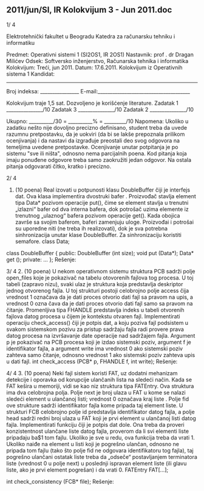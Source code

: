 2011/jun/SI, IR Kolokvijum 3 - Jun 2011.doc
--------------------------------------------------------------------------------


1/  4

Elektrotehnički fakultet u Beogradu
Katedra za računarsku tehniku i informatiku

Predmet: Operativni sistemi 1 (SI2OS1, IR 2OS1)
Nastavnik: prof . dr Dragan Milićev
Odsek: Softversko inženjerstvo, Računarska tehnika i informatika
Kolokvijum: Treći, jun 2011.
Datum: 17.6.2011.
Kolokvijum iz Operativnih sistema 1
Kandidat:
 _____________________________________________________________
Broj indeksa: ________________ E-mail:______________________________________

Kolokvijum traje 1,5 sat. Dozvoljeno je korišćenje literature.
Zadatak 1 _______________/10 Zadatak 3 _______________/10
Zadatak 2 _______________/10

Ukupno: __________/30 = __________% = _________/10
Napomena: Ukoliko u zadatku nešto nije dovoljno precizno definisano, student treba da
uvede razumnu pretpostavku, da je uokviri (da bi se lakše prepoznala prilikom ocenjivanja) i
da nastavi da izgrađuje preostali deo svog odgovora na temeljima uvedene pretpostavke.
Ocenjivanje unutar potpitanja je po sistemu "sve ili ništa", odnosno nema parcijalnih poena.
Kod pitanja koja imaju ponuđene odgovore treba samo zaokružiti jedan odgovor. Na ostala
pitanja odgovarati čitko, kratko i precizno.


2/  4
1. (10 poena)
Real izovati u potpunosti klasu
DoubleBuffer čiji je interfejs dat. Ova klasa implementira
dvostruki bafer . Proizvođač stavlja element tipa Data* pozivom operacije put(), čime se
element stavlja u trenutni „izlazni“ bafer od dva interna bafera, dok potrošač uzima elemente
iz trenutnog „ulaznog“  bafera pozivom operacije get().  Kada obojica završe sa svojim
baferom,  baferi zamenjuju uloge.  Proizvođai i potrošai su uporedne niti (ne treba ih
realizovati), dok je sva potrebna sinhronizacija unutar klase
DoubleBuffer. Za sinhronizaciju
koristiti semafore.
class Data;

class DoubleBuffer {
public:
  DoubleBuffer (int size);
  void put (Data*);
  Data* get ();
private:
  ...
};
Rešenje:

3/  4
2. (10 poena)
U nekom operativnom sistemu struktura PCB sadrži polje
open_files koje je pokazivač na
tabelu otovorenih fajlova tog procesa. U toj tabeli (zapravo nizu), svaki ulaz je struktura koja
predstavlja deskriptor jednog otvorenog fajla. U toj strukturi postoji celobrojno polje access
čija vrednost 1 označava da je dati proces otvorio dati fajl sa pravom na upis, a vrednost 0
ozna čava da je dati proces otvorio dati fajl samo sa pravom na čitanje. Promenljiva tipa
FHANDLE predstavlja indeks u tabeli otvorenih fajlova datog procesa u čijem je kontekstu
otvaren fajl. Implementirati operaciju
check_access() čiji je potpis dat, a koju poziva fajl
podsistem u svakom sistemskom pozivu za pristup sadržaju fajla radi provere prava datog
procesa na izvršavanje date operacije nad sadržajem fajla. Argument p je pokazivač na PCB
procesa koji je izdao sistemski poziv, argument
f je identifikator fajla, a argument write ima
vrednost 0 ako sistemski poziv zahteva samo čitanje, odnosno vrednost 1 ako sistemski poziv
zahteva upis u dati fajl.
int check_access (PCB* p, FHANDLE f, int write);
Rešenje:

4/  4
3. (10 poena)
Neki fajl sistem koristi FAT, uz dodatni mehanizam detekcije i oporavka od korupcije
ulančanih lista na sledeći način. Kada se FAT kešira u memoriji, vidi se kao niz struktura tipa
FATEntry. Ova struktura ima dva celobrojna polja. Polje next je broj ulaza u FAT u kome se
nalazi sledeći element u ulančanoj listi; vrednost 0 označava kraj liste . Polje
fid ove strukture
sadrži identifikator fajla kome pripada taj element liste. U strukturi FCB celobrojno polje id
predstavlja identifikator datog fajla, a polje head sadrži redni broj ulaza u FAT koji je prvi
element u ulančanoj listi datog fajla.
Implementirati funkciju čiji je potpis dat dole. Ona treba da proveri konzistentnost ulančane
liste datog fajla, proverom da li svi elementi liste pripadaju ba$1 tom fajlu. Ukoliko je sve u
redu, ova funkcija treba da vrati 1. Ukoliko naiđe na element u listi koji je pogrešno ulančan,
odnosno ne pripada tom fajlu (tako što polje
fid ne odgovara identifikatoru tog fajla), taj
pogrešno ulančani ostatak liste treba da „odseče“ postavljanjem terminatora liste (vrednost 0 u
polje
next) u poslednji ispravan element liste (ili glavu liste, ako je prvi element pogrešan) i
da vrati 0.
FATEntry FAT[...];

int check_consistency (FCB* file);
Rešenje:
